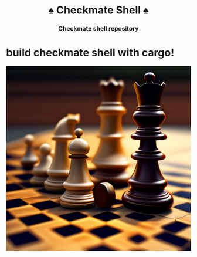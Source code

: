 <div align="center">
    <h1>♠ Checkmate Shell ♠</h1>
    <h3>Checkmate shell repository</h3>
</div>


<h1> build checkmate shell with cargo! </h1>
<img alt="Issues" src="https://raw.githubusercontent.com/Phant80m/Checkmate-Shell/main/icons/square.jpg"/>
